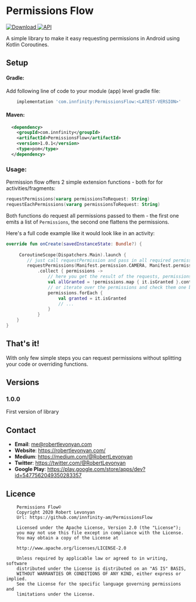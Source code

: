 # Permissions Flow
[ ![Download](https://api.bintray.com/packages/innfinity-am/maven/PermissionsFlow/images/download.svg) ](https://bintray.com/innfinity-am/maven/PermissionsFlow/_latestVersion)
[![API](https://img.shields.io/badge/API-21%2B-yellow.svg?style=flat)](https://android-arsenal.com/api?level=21)

A simple library to make it easy requesting permissions in Android using Kotlin Coroutines.

## Setup

#### Gradle:

Add following line of code to your module (app) level gradle file:

```groovy
    implementation 'com.innfinity:PermissionsFlow:<LATEST-VERSION>'
```

#### Maven:

```xml
  <dependency>
    <groupId>com.innfinity</groupId>
    <artifactId>PermissionsFlow</artifactId>
    <version>1.0.1</version>
    <type>pom</type>
  </dependency>
```

### Usage:

Permission flow offers 2 simple extension functions - both for for activities/fragments:

```kotlin
requestPermissions(vararg permissionsToRequest: String)
requestEachPermissions(vararg permissionsToRequest: String)
```

Both functions do request all permissions passed to them - the first one emits a list of `Permissions`, the second one flattens the permissions.

Here's a full code example like it would look like in an activity:


```kotlin
override fun onCreate(savedInstanceState: Bundle?) {
 
     CoroutineScope(Dispatchers.Main).launch {
	    // just call requestPermission and pass in all required permissions
		requestPermissions(Manifest.permission.CAMERA, Manifest.permission.WRITE_EXTERNAL_STORAGE)
			.collect { permissions ->
				// here you get the result of the requests, permissions holds a list of Permission requests and you can check if all of them have been granted:
				val allGranted = !permissions.map { it.isGranted }.contains(false)
				// or iterate over the permissions and check them one by one
				permissions.forEach { 
					val granted = it.isGranted
					// ...
				}
			}
	}
}
```

## That's it!

With only few simple steps you can request permissions without splitting your code or overriding functions.

## Versions

### 1.0.0

First version of library

## Contact

- **Email**: me@robertlevonyan.com
- **Website**: https://robertlevonyan.com/
- **Medium**: https://medium.com/@RobertLevonyan
- **Twitter**: https://twitter.com/@RobertLevonyan
- **Google Play**: https://play.google.com/store/apps/dev?id=5477562049350283357

## Licence

```
    Permissions Flow©
    Copyright 2020 Robert Levonyan
    Url: https://github.com/innfinity-am/PermissionsFlow

    Licensed under the Apache License, Version 2.0 (the "License");
    you may not use this file except in compliance with the License.
    You may obtain a copy of the License at

    http://www.apache.org/licenses/LICENSE-2.0

    Unless required by applicable law or agreed to in writing, software
    distributed under the License is distributed on an "AS IS" BASIS,
    WITHOUT WARRANTIES OR CONDITIONS OF ANY KIND, either express or implied.
    See the License for the specific language governing permissions and
    limitations under the License.
```
